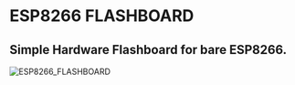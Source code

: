 # ESP8266 FLASHBOARD
## Simple Hardware Flashboard for bare ESP8266.
![ESP8266_FLASHBOARD](https://github.com/user-attachments/assets/7bf41419-b0b6-4137-84d4-76f5863a34b8)
